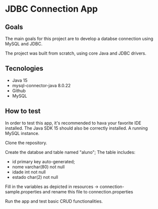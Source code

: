 # JDBC Connection App

## Goals

The main goals for this project are to develop a databse connection using MySQL and JDBC.

The project was built from scratch, using core Java and JDBC drivers.

## Tecnologies

 + Java 15
 + mysql-connector-java 8.0.22
 + Github
 + MySQL

## How to test

In order to test this app, it's recommended to hava your favorite IDE installed.
The Java SDK 15 should also be correctly installed.
A running MySQL instance.

Clone the repository.

Create the databse and table named "aluno";
The table includes:
 + id primary key auto-generated;
 + nome varchar(80) not null
 + idade int not null
 + estado char(2) not null

Fill in the variables as depicted in resources -> connection-sample.properties and rename this file to connection.properties

Run the app and test basic CRUD functionalities.